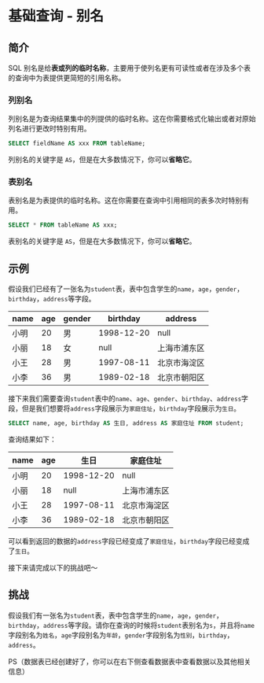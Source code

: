 # 基础查询 - 别名

## 简介

SQL 别名是给**表或列的临时名称**，主要用于使列名更有可读性或者在涉及多个表的查询中为表提供更简短的引用名称。

### 列别名

列别名是为查询结果集中的列提供的临时名称。这在你需要格式化输出或者对原始列名进行更改时特别有用。

```sql
SELECT fieldName AS xxx FROM tableName;
```

列别名的关键字是 `AS`，但是在大多数情况下，你可以**省略它**。

### 表别名

表别名是为表提供的临时名称。这在你需要在查询中引用相同的表多次时特别有用。

```sql
SELECT * FROM tableName AS xxx;
```

表别名的关键字是 `AS`，但是在大多数情况下，你可以**省略它**。

## 示例

假设我们已经有了一张名为`student`表，表中包含学生的`name`，`age`，`gender`，`birthday`，`address`等字段。

| name | age | gender | birthday   | address      |
| ---- | --- | ------ | ---------- | ------------ |
| 小明 | 20  | 男     | 1998-12-20 | null         |
| 小丽 | 18  | 女     | null       | 上海市浦东区 |
| 小王 | 28  | 男     | 1997-08-11 | 北京市海淀区 |
| 小李 | 36  | 男     | 1989-02-18 | 北京市朝阳区 |

接下来我们需要查询`student`表中的`name`、`age`、`gender`、`birthday`、`address`字段，但是我们想要将`address`字段展示为`家庭住址`，`birthday`字段展示为`生日`。

```sql
SELECT name, age, birthday AS 生日, address AS 家庭住址 FROM student;
```

查询结果如下：

| name | age | 生日       | 家庭住址     |
| ---- | --- | ---------- | ------------ |
| 小明 | 20  | 1998-12-20 | null         |
| 小丽 | 18  | null       | 上海市浦东区 |
| 小王 | 28  | 1997-08-11 | 北京市海淀区 |
| 小李 | 36  | 1989-02-18 | 北京市朝阳区 |

可以看到返回的数据的`address`字段已经变成了`家庭住址`，`birthday`字段已经变成了`生日`。

接下来请完成以下的挑战吧～

## 挑战

假设我们有一张名为`student`表，表中包含学生的`name`，`age`，`gender`，`birthday`，`address`等字段。请你在查询的时候将`student`表别名为`s`，并且将`name`字段别名为`姓名`，`age`字段别名为`年龄`，`gender`字段别名为`性别`，`birthday`，`address`。

PS（数据表已经创建好了，你可以在右下侧查看数据表中查看数据以及其他相关信息）
